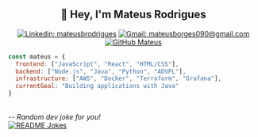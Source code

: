 <div align="center">
<h2>👋 Hey, I'm Mateus Rodrigues</h2>

[![Linkedin: mateusbrodrigues](https://img.shields.io/badge/-mateusbrodrigues-blue?style=flat-square&logo=Linkedin&logoColor=white&link=https://www.linkedin.com/in/mateusbrodrigues/)](https://www.linkedin.com/in/mateusbrodrigues/)
[![Gmail: mateusborges090@gmail.com](https://img.shields.io/badge/-mateusborges090@gmail.com-red?style=flat-square&logo=Gmail&logoColor=white&link=mailto:mateusborges090@gmail.com)](mailto:mateusborges090@gmail.com)
[![GitHub Mateus](https://img.shields.io/github/followers/mateusbrodrigues?label=follow&style=social)](https://github.com/mateusbrodrigues)
</div>

```javascript
const mateus = {
  frontend: ["JavaScript", "React", "HTML/CSS"],
  backend: ["Node.js", "Java", "Python", "ADVPL"],
  infrastructure: ["AWS", "Docker", "Terraform", "Grafana"],
  currentGoal: "Building applications with Java"
}
```

<br>
--
<i>Random dev joke for you!</i><br>
<a href="https://readme-jokes.vercel.app"><img align="center" src="https://readme-jokes.vercel.app/api?theme=random" alt="README Jokes"></a>
